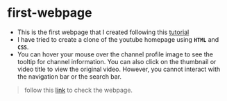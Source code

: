 # first-webpage
- This is the first webpage that I created following  this [tutorial](https://www.youtube.com/watch?v=G3e-cpL7ofc)
- I have tried to create a clone of the youtube homepage using **`HTML`** and **`CSS`**.
- You can hover your mouse over the channel profile image to see the tooltip for channel information. You can also click on the thumbnail or video title to view the original video. However, you cannot interact with the navigation bar or the search bar.

> follow this [link](https://dl02h.github.io/first-webpage/) to check the webpage.
